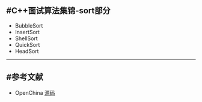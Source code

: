 #C++面试算法集锦-sort部分
-----

- BubbleSort
- InsertSort
- ShellSort
- QuickSort
- HeadSort

-----

#参考文献
-----
+ OpenChina [源码](http://www.oschina.net/code/snippet_115193_2795#4122)


